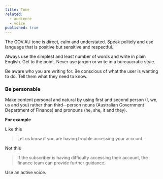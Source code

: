 ```yaml
---
title: Tone
related: 
  - audience
  - voice
published: true
---
```


The GOV.AU tone is direct, calm and understated. Speak politely and use language that is positive but sensitive and respectful.

Always use the simplest and least number of words and write in plain English. Get to the point. Never use jargon or write in a bureaucratic style.

Be aware who you are writing for. Be conscious of what the user is wanting to do. Tell them what they need to know.

### Be personable

Make content personal and natural by using first and second person (I, we, us and you) rather than third--person nouns (Australian Government Department of Finance) and pronouns (he, she, it and they).

**For example**

Like this

> Let us know if you are having trouble accessing your account.

Not this

> If the subscriber is having difficulty accessing their account, the finance team can provide further guidance.

Use an active voice.